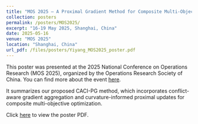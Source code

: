 ```yaml
---
title: "MOS 2025 – A Proximal Gradient Method for Composite Multi-Objective Optimization"
collection: posters
permalink: /posters/MOS2025/
excerpt: "16-19 May 2025, Shanghai, China"
date: 2025-05-16
venue: "MOS 2025"
location: "Shanghai, China"
url_pdf: /files/posters/Yiyang_MOS2025_poster.pdf
---
```

This poster was presented at the 2025 National Conference on Operations Research (MOS 2025), organized by the Operations Research Society of China. You can find more about the event [here](https://conf.orsc.org.cn/conferences/).

It summarizes our proposed CACI-PG method, which incorporates conflict-aware gradient aggregation and curvature-informed proximal updates for composite multi-objective optimization.

Click [here](/files/posters/Yiyang_MOS2025_poster.pdf) to view the poster PDF.

